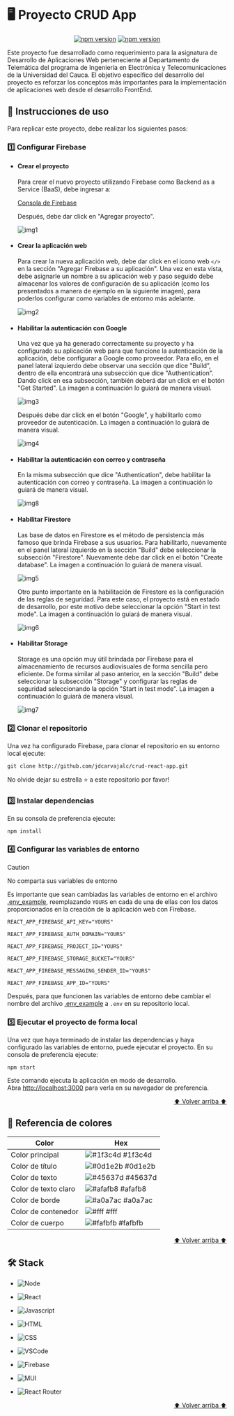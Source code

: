<a name="readme-top"></a>

# 🖥 Proyecto CRUD App

<p align="center">
    <a href="https://nodejs.org/en/download"><img alt="npm version" src="https://img.shields.io/badge/npm-v10.5.0-green"></a>
    <a href="https://nodejs.org/en/download"><img alt="npm version" src="https://img.shields.io/badge/react-v18.2.0-blue"></a>    
</p>

Este proyecto fue desarrollado como requerimiento para la asignatura de Desarrollo de Aplicaciones Web perteneciente al Departamento de Telemática del programa de Ingeniería en Electrónica y Telecomunicaciones de la Universidad del Cauca. El objetivo específico del desarrollo del proyecto es reforzar los conceptos más importantes para la implementación de aplicaciones web desde el desarrollo FrontEnd.

## 📖 Instrucciones de uso
Para replicar este proyecto, debe realizar los siguientes pasos:

### 1️⃣ Configurar Firebase

* #### Crear el proyecto
    Para crear el nuevo proyecto utilizando Firebase como Backend as a Service (BaaS), debe ingresar a:

    [Consola de Firebase](https://console.firebase.google.com/)

    Después, debe dar click en "Agregar proyecto". 

    ![img1](./assets/img1.png)

* #### Crear la aplicación web
    Para crear la nueva aplicación web, debe dar click en el icono web `</>` en la sección "Agregar Firebase a su aplicación". Una vez en esta vista, debe asignarle un nombre a su aplicación web y paso seguido debe almacenar los valores de configuración de su aplicación (como los presentados a manera de ejemplo en la siguiente imagen), para poderlos configurar como variables de entorno más adelante.

    ![img2](./assets/img2.png)

* #### Habilitar la autenticación con Google
    Una vez que ya ha generado correctamente su proyecto y ha configurado su aplicación web para que funcione la autenticación de la aplicación, debe configurar a Google como proveedor. Para ello, en el panel lateral izquierdo debe observar una sección que dice "Build", dentro de ella encontrará una subsección que dice "Authentication". Dando click en esa subsección, también deberá dar un click en el botón "Get Started". La imagen a continuación lo guiará de manera visual.

    ![img3](./assets/img3.png)

    Después debe dar click en el botón "Google", y habilitarlo como proveedor de autenticación. La imagen a continuación lo guiará de manera visual.

    ![img4](./assets/img4.png)

* #### Habilitar la autenticación con correo y contraseña

    En la misma subsección que dice "Authentication", debe habilitar la autenticación con correo y contraseña. La imagen a continuación lo guiará de manera visual.

    ![img8](./assets/img8.png)

* #### Habilitar Firestore
    Las base de datos en Firestore es el método de persistencia más famoso que brinda Firebase a sus usuarios. Para habilitarlo, nuevamente en el panel lateral izquierdo en la sección "Build" debe seleccionar la subsección "Firestore". Nuevamente debe dar click en el botón "Create database". La imagen a continuación lo guiará de manera visual.

    ![img5](./assets/img5.png)

    Otro punto importante en la habilitación de Firestore es la configuración de las reglas de seguridad. Para este caso, el proyecto está en estado de desarrollo, por este motivo debe seleccionar la opción "Start in test mode". La imagen a continuación lo guiará de manera visual.

    ![img6](./assets/img6.png)

* #### Habilitar Storage
    Storage es una opción muy útil brindada por Firebase para el almacenamiento de recursos audiovisuales de forma sencilla pero eficiente. De forma similar al paso anterior, en la sección "Build" debe seleccionar la subsección "Storage" y configurar las reglas de seguridad seleccionando la opción "Start in test mode". La imagen a continuación lo guiará de manera visual.

    ![img7](./assets/img7.png)


### 2️⃣ Clonar el repositorio
Una vez ha configurado Firebase, para clonar el repositorio en su entorno local ejecute:

```
git clone http://github.com/jdcarvajalc/crud-react-app.git
```

No olvide dejar su estrella ⭐ a este repositorio por favor!

### 3️⃣ Instalar dependencias
En su consola de preferencia ejecute:

```
npm install
```

### 4️⃣ Configurar las variables de entorno

> [!CAUTION]
> No comparta sus variables de entorno

Es importante que sean cambiadas las variables de entorno en el archivo [.env_example](./.env_example), reemplazando `YOURS` en cada de una de ellas con los datos proporcionados en la creación de la aplicación web con Firebase.

`REACT_APP_FIREBASE_API_KEY="YOURS"`

`REACT_APP_FIREBASE_AUTH_DOMAIN="YOURS"`

`REACT_APP_FIREBASE_PROJECT_ID="YOURS"` 

`REACT_APP_FIREBASE_STORAGE_BUCKET="YOURS"`

`REACT_APP_FIREBASE_MESSAGING_SENDER_ID="YOURS"`

`REACT_APP_FIREBASE_APP_ID="YOURS"`


Después, para que funcionen las variables de entorno debe cambiar el nombre del archivo [.env_example](./.env_example) a `.env` en su repositorio local.

### 5️⃣ Ejecutar el proyecto de forma local
Una vez que haya terminado de instalar las dependencias y haya configurado las variables de entorno, puede ejecutar el proyecto. En su consola de preferencia ejecute:

```
npm start
```

Este comando ejecuta la aplicación en modo de desarrollo.\
Abra [http://localhost:3000](http://localhost:3000) para verla en su navegador de preferencia.

<p align="right"><a href="#readme-top">⬆ Volver arriba ⬆</a></p>

## 🎨 Referencia de colores

| Color             | Hex                                                                |
| ----------------- | ------------------------------------------------------------------ |
| Color principal | ![#1f3c4d](https://via.placeholder.com/10/1f3c4d?text=+) #1f3c4d |
| Color de título | ![#0d1e2b](https://via.placeholder.com/10/0d1e2b?text=+) #0d1e2b |
| Color de texto | ![#45637d](https://via.placeholder.com/10/45637d?text=+) #45637d |
| Color de texto claro | ![#afafb8](https://via.placeholder.com/10/afafb8?text=+) #afafb8 |
| Color de borde | ![#a0a7ac](https://via.placeholder.com/10/a0a7ac?text=+) #a0a7ac |
| Color de contenedor | ![#fff](https://via.placeholder.com/10/fff?text=+) #fff |
| Color de cuerpo | ![#fafbfb](https://via.placeholder.com/10/fafbfb?text=+) #fafbfb |

<p align="right"><a href="#readme-top">⬆ Volver arriba ⬆</a></p>


##  🛠️  Stack

- ![Node](https://img.shields.io/badge/Node.js-43853D?style=for-the-badge&logo=node.js&logoColor=white)

- ![React](https://img.shields.io/badge/React-20232A?style=for-the-badge&logo=react&logoColor=61DAFB)

- ![Javascript](https://img.shields.io/badge/JavaScript-323330?style=for-the-badge&logo=javascript&logoColor=F7DF1E)


- ![HTML](https://img.shields.io/badge/HTML5-E34F26?style=for-the-badge&logo=html5&logoColor=white)

- ![CSS](https://img.shields.io/badge/CSS3-1572B6?style=for-the-badge&logo=css3&logoColor=white)

- ![VSCode](https://img.shields.io/badge/Visual_Studio_Code-0078D4?style=for-the-badge&logo=visual%20studio%20code&logoColor=white)

- ![Firebase](https://img.shields.io/badge/firebase-%23039BE5.svg?style=for-the-badge&logo=firebase)

- ![MUI](https://img.shields.io/badge/MUI-%230081CB.svg?style=for-the-badge&logo=mui&logoColor=white)

- ![React Router](https://img.shields.io/badge/React_Router-CA4245?style=for-the-badge&logo=react-router&logoColor=white)

<p align="right"><a href="#readme-top">⬆ Volver arriba ⬆</a></p>

